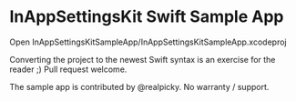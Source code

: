 InAppSettingsKit Swift Sample App
=================================

Open InAppSettingsKitSampleApp/InAppSettingsKitSampleApp.xcodeproj

Converting the project to the newest Swift syntax is an exercise for the reader ;)
Pull request welcome.

The sample app is contributed by @realpicky. No warranty / support.